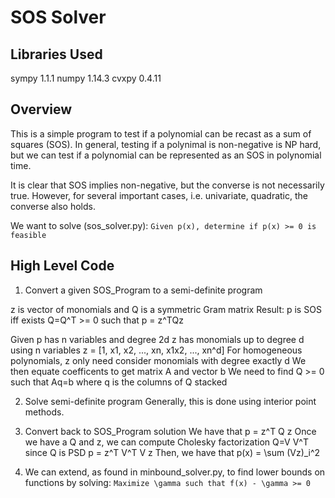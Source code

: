 # SOS Solver

## Libraries Used
sympy 1.1.1
numpy 1.14.3
cvxpy 0.4.11

## Overview

This is a simple program to test if a polynomial can be recast as a sum of
squares (SOS). In general, testing if a polynimal is non-negative is NP hard, but
we can test if a polynomial can be represented as an SOS in polynomial time.

It is clear that SOS implies non-negative, but the converse is not necessarily
true. However, for several important cases, i.e. univariate, quadratic, the 
converse also holds.

We want to solve (sos_solver.py): `Given p(x), determine if p(x) >= 0 is feasible`

## High Level Code
1. Convert a given SOS\_Program to a semi-definite program

  z is vector of monomials and Q is a symmetric Gram matrix
  Result: p is SOS iff exists Q=Q^T >= 0 such that p = z^TQz

  Given p has n variables and degree 2d
  z has monomials up to degree d using n variables
  z = [1, x1, x2, ..., xn, x1x2, ..., xn^d]
  For homogeneous polynomials, z only need consider monomials with degree exactly d
  We then equate coefficents to get matrix A and vector b
  We need to find Q >= 0 such that Aq=b where q is the columns of Q stacked

2. Solve semi-definite program
Generally, this is done using interior point methods.

3. Convert back to SOS\_Program solution
We have that p = z^T Q z
Once we have a Q and z, we can compute Cholesky factorization Q=V V^T since Q is PSD
p = z^T V^T V z
Then, we have that p(x) = \sum (Vz)\_i^2

4. We can extend, as found in minbound_solver.py, to find lower bounds on functions by solving:
`Maximize \gamma such that f(x) - \gamma >= 0`
